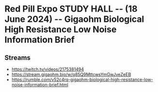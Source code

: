 # Red Pill Expo STUDY HALL -- (18 June 2024) -- Gigaohm Biological High Resistance Low Noise Information Brief

## Streams
- https://twitch.tv/videos/2175381494
- https://stream.gigaohm.bio/w/q85Q9MttcwsYmGwJveZeEB
- https://rumble.com/v52c4rq-gigaohm-biological-high-resistance-low-noise-information-brief.html


